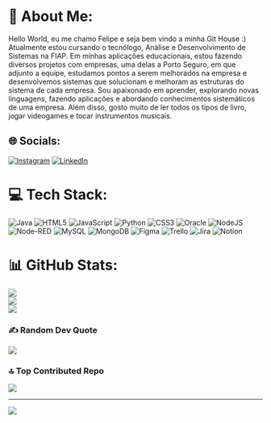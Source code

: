 # 💫 About Me:
Hello World, eu me chamo Felipe e seja bem vindo a minha Git House :)<br>
Atualmente estou cursando o tecnólogo, Análise e Desenvolvimento de Sistemas na FIAP.  Em minhas aplicações educacionais, estou fazendo diversos projetos com empresas, uma delas a Porto Seguro, em que adjunto a equipe, estudamos pontos a serem melhorados na empresa  e desenvolvemos sistemas que solucionam e melhoram as estruturas do sistema de cada empresa. Sou apaixonado em aprender, explorando novas linguagens, fazendo aplicações e abordando conhecimentos sistemáticos de uma empresa. Além disso, gosto muito de ler todos os tipos de livro, jogar videogames e tocar instrumentos musicais.


## 🌐 Socials:
[![Instagram](https://img.shields.io/badge/Instagram-%23E4405F.svg?logo=Instagram&logoColor=white)](https://instagram.com/silva.szz_) [![LinkedIn](https://img.shields.io/badge/LinkedIn-%230077B5.svg?logo=linkedin&logoColor=white)](https://linkedin.com/in/linkedin.com/in/felipe-silva-maciel-8993b127b) 

# 💻 Tech Stack:
![Java](https://img.shields.io/badge/java-%23ED8B00.svg?style=for-the-badge&logo=openjdk&logoColor=white) ![HTML5](https://img.shields.io/badge/html5-%23E34F26.svg?style=for-the-badge&logo=html5&logoColor=white) ![JavaScript](https://img.shields.io/badge/javascript-%23323330.svg?style=for-the-badge&logo=javascript&logoColor=%23F7DF1E) ![Python](https://img.shields.io/badge/python-3670A0?style=for-the-badge&logo=python&logoColor=ffdd54) ![CSS3](https://img.shields.io/badge/css3-%231572B6.svg?style=for-the-badge&logo=css3&logoColor=white) ![Oracle](https://img.shields.io/badge/Oracle-F80000?style=for-the-badge&logo=oracle&logoColor=white) ![NodeJS](https://img.shields.io/badge/node.js-6DA55F?style=for-the-badge&logo=node.js&logoColor=white) ![Node-RED](https://img.shields.io/badge/Node--RED-%238F0000.svg?style=for-the-badge&logo=node-red&logoColor=white) ![MySQL](https://img.shields.io/badge/mysql-4479A1.svg?style=for-the-badge&logo=mysql&logoColor=white) ![MongoDB](https://img.shields.io/badge/MongoDB-%234ea94b.svg?style=for-the-badge&logo=mongodb&logoColor=white) ![Figma](https://img.shields.io/badge/figma-%23F24E1E.svg?style=for-the-badge&logo=figma&logoColor=white) ![Trello](https://img.shields.io/badge/Trello-%23026AA7.svg?style=for-the-badge&logo=Trello&logoColor=white) ![Jira](https://img.shields.io/badge/jira-%230A0FFF.svg?style=for-the-badge&logo=jira&logoColor=white) ![Notion](https://img.shields.io/badge/Notion-%23000000.svg?style=for-the-badge&logo=notion&logoColor=white)
# 📊 GitHub Stats:
![](https://github-readme-stats.vercel.app/api?username=fesilva2109&theme=dark&hide_border=false&include_all_commits=true&count_private=true)<br/>
![](https://github-readme-streak-stats.herokuapp.com/?user=fesilva2109&theme=dark&hide_border=false)<br/>
![](https://github-readme-stats.vercel.app/api/top-langs/?username=fesilva2109&theme=dark&hide_border=false&include_all_commits=true&count_private=true&layout=compact)

### ✍️ Random Dev Quote
![](https://quotes-github-readme.vercel.app/api?type=horizontal&theme=radical)

### 🔝 Top Contributed Repo
![](https://github-contributor-stats.vercel.app/api?username=fesilva2109&limit=5&theme=radical&combine_all_yearly_contributions=true)

---
[![](https://visitcount.itsvg.in/api?id=fesilva2109&icon=0&color=11)](https://visitcount.itsvg.in)

